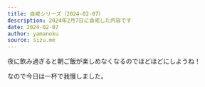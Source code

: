 ```yaml
---
title: 自戒シリーズ（2024-02-07）
description: 2024年2月7日に自戒した内容です
date: 2024-02-07
author: yamanoku
source: sizu.me
---
```


夜に飲み過ぎると朝ご飯が楽しめなくなるのでほどほどにしようね！

なので今日は一杯で我慢しました。
